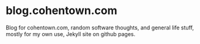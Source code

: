 # blog.cohentown.com
Blog for cohentown.com, random software thoughts, and general life stuff, mostly for my own use, Jekyll site on github pages.
